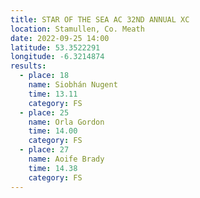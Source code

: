 ```yaml
---
title: STAR OF THE SEA AC 32ND ANNUAL XC
location: Stamullen, Co. Meath
date: 2022-09-25 14:00
latitude: 53.3522291
longitude: -6.3214874
results:
  - place: 18
    name: Siobhán Nugent
    time: 13.11
    category: FS
  - place: 25
    name: Orla Gordon
    time: 14.00
    category: FS
  - place: 27
    name: Aoife Brady
    time: 14.38
    category: FS
---
```

